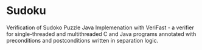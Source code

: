 Sudoku
======
Verification of Sudoko Puzzle Java Implemenation with VeriFast - a verifier for single-threaded and multithreaded C and Java programs annotated with preconditions and postconditions written in separation logic.
